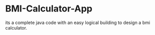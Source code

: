 # BMI-Calculator-App
its a complete java code with an easy logical building to design a bmi calculator.
